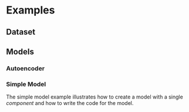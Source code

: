 # Examples

## Dataset

## Models


### Autoencoder

### Simple Model

The simple model example illustrates how to create a model with a single *component* and how to write the code for the model.

